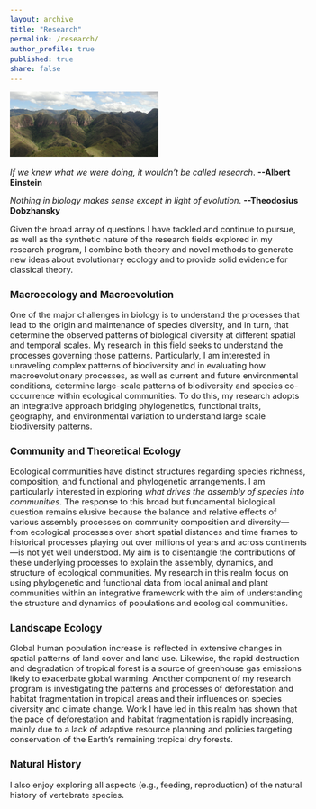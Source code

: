 ```yaml
---
layout: archive
title: "Research"
permalink: /research/
author_profile: true
published: true
share: false
---
```


<style type="text/css">
  body{
  font-size: 11pt;
}
</style>

<img src="research2.jpg" style="width: 50%" />

_If we knew what we were doing, it wouldn’t be called research_. __--Albert Einstein__

_Nothing in biology makes sense except in light of evolution_. __--Theodosius Dobzhansky__

Given the broad array of questions I have tackled and continue to pursue, as well as the synthetic nature of the research fields explored in my research program, I combine both theory and novel methods to generate new ideas about evolutionary ecology and to provide solid evidence for classical theory.

### Macroecology and Macroevolution

One of the major challenges in biology is to understand the processes that lead to the origin and maintenance of species diversity, and in turn, that determine the observed patterns of biological diversity at different spatial and temporal scales. My research in this field seeks to understand the processes governing those patterns. Particularly, I am interested in unraveling complex patterns of biodiversity and in evaluating how macroevolutionary processes, as well as current and future environmental conditions, determine large-scale patterns of biodiversity and species co-occurrence within ecological communities. To do this, my research adopts an integrative approach bridging phylogenetics, functional traits, geography, and environmental variation to understand large scale biodiversity patterns. 

### Community and Theoretical Ecology

Ecological communities have distinct structures regarding species richness, composition, and functional and phylogenetic arrangements. I am particularly interested in exploring _what drives the assembly of species into communities_. The response to this broad but fundamental biological question remains elusive because the balance and relative effects of various assembly processes on community composition and diversity—from ecological processes over short spatial distances and time frames to historical processes playing out over millions of years and across continents—is not yet well understood. My aim is to disentangle the contributions of these underlying processes to explain the assembly, dynamics, and structure of ecological communities. 
My research in this realm focus on using phylogenetic and functional data from local animal and plant communities within an integrative framework with the aim of understanding the structure and dynamics of populations and ecological communities. 

### Landscape Ecology

Global human population increase is reflected in extensive changes in spatial patterns of land cover and land use. Likewise, the rapid destruction and degradation of tropical forest is a source of greenhouse gas emissions likely to exacerbate global warming. Another component of my research program is investigating the patterns and processes of deforestation and habitat fragmentation in tropical areas and their influences on species diversity and climate change. Work I have led in this realm has shown that the pace of deforestation and habitat fragmentation is rapidly increasing, mainly due to a lack of adaptive resource planning and policies targeting conservation of the Earth’s remaining tropical dry forests.

### Natural History

I also enjoy exploring all aspects (e.g., feeding, reproduction) of the natural history of vertebrate species.
